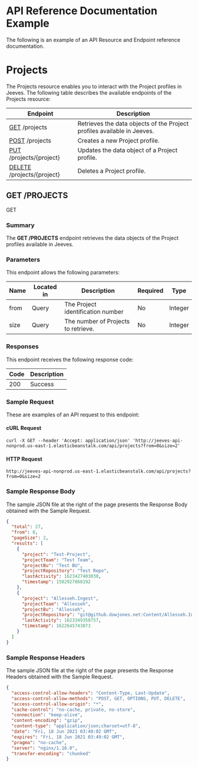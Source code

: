 # API Reference Documentation Example
The following is an example of an API Resource and Endpoint reference documentation. 


# Projects
The Projects resource enables you to interact with the Project profiles in Jeeves.
The following table describes the available endpoints of the Projects resource:


| Endpoint | Description |
| -------- | ----------- |
| <a href="#get-projects" class="get-endpoint-word">GET</a> /projects | Retrieves the data objects of the Project profiles available in Jeeves. |
| <a href="#post-projects" class="post-endpoint-word">POST</a> /projects | Creates a new Project profile. |
| <a href="#put-projects-project" class="put-endpoint-word">PUT</a> /projects/{project} | Updates the data object of a Project profile. |
| <a href="#delete-projects-project" class="delete-endpoint-word">DELETE</a> /projects/{project} | Deletes a Project profile. |


## GET /PROJECTS
<p class="get-endpoint">GET</p>

### Summary
The **GET /PROJECTS** endpoint retrieves the data objects of the Project profiles available in Jeeves. 

### Parameters
This endpoint allows the following parameters:

| Name | Located in | Description | Required | Type |
| ---- | ---------- | ----------- | -------- | ---- |
| from | Query | The Project identification number | No | Integer |
| size | Query | The number of Projects to retrieve. | No | Integer |

### Responses
This endpoint receives the following response code:

| Code | Description |
| ---- | ----------- |
| 200 | Success |

### Sample Request
These are examples of an API request to this endpoint: 

#### cURL Request
`curl -X GET --header 'Accept: application/json' 'http://jeeves-api-nonprod.us-east-1.elasticbeanstalk.com/api/projects?from=0&size=2'`

#### HTTP Request
` http://jeeves-api-nonprod.us-east-1.elasticbeanstalk.com/api/projects?from=0&size=2 `



### Sample Response Body
The sample JSON file at the right of the page presents the Response Body obtained with the Sample Request.

```json
{
  "total": 27,
  "from": 0,
  "pageSize": 2,
  "results": [
    {
      "project": "Test-Project",
      "projectTeam": "Test Team",
      "projectBu": "Test BU",
      "projectRepository": "Test Repo",
      "lastActivity": 1623427403030,
      "timestamp": 1582927868192
    },
    {
      "project": "Allesseh.Ingest",
      "projectTeam": "Allesseh",
      "projectBu": "Allesseh",
      "projectRepository": "git@github.dowjones.net:Content/Allesseh.Ingest.git",
      "lastActivity": 1623349358757,
      "timestamp": 1622645743073
    }
  ]
}
```


### Sample Response Headers
The sample JSON file at the right of the page presents the Response Headers obtained with the Sample Request.

```json
{
  "access-control-allow-headers": "Content-Type, Last-Update",
  "access-control-allow-methods": "POST, GET, OPTIONS, PUT, DELETE",
  "access-control-allow-origin": "*",
  "cache-control": "no-cache, private, no-store",
  "connection": "keep-alive",
  "content-encoding": "gzip",
  "content-type": "application/json;charset=utf-8",
  "date": "Fri, 18 Jun 2021 03:49:02 GMT",
  "expires": "Fri, 18 Jun 2021 03:49:02 GMT",
  "pragma": "no-cache",
  "server": "nginx/1.18.0",
  "transfer-encoding": "chunked"
}
```
